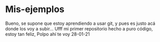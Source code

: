 # Mis-ejemplos
Bueno, se supone que estoy aprendiendo a usar git, y pues es justo acá donde los voy a subir...
Ufff mi primer repositorio hecho  a puro código, estoy tan feliz, Polpo ahí te voy 28-01-21
